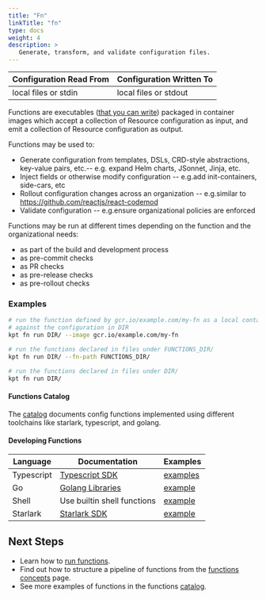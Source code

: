 ```yaml
---
title: "Fn"
linkTitle: "fn"
type: docs
weight: 4
description: >
   Generate, transform, and validate configuration files.
---
```

<!--mdtogo:Short
    Generate, transform, and validate configuration files.
-->

<!--mdtogo:Long-->
| Configuration Read From | Configuration Written To |
|-------------------------|--------------------------|
| local files or stdin    | local files or stdout    |

Functions are executables ([that you can write](#developing-functions))
packaged in container images which accept a collection of Resource
configuration as input, and emit a collection of Resource configuration as output.
<!--mdtogo-->

Functions may be used to:

* Generate configuration from templates, DSLs, CRD-style abstractions,
  key-value pairs, etc.-- e.g. expand Helm charts, JSonnet, Jinja, etc.
* Inject fields or otherwise modify configuration -- e.g.add init-containers,
  side-cars, etc
* Rollout configuration changes across an organization -- e.g.similar to
  <https://github.com/reactjs/react-codemod>
* Validate configuration -- e.g.ensure organizational policies are enforced

Functions may be run at different times depending on the function and
the organizational needs:

* as part of the build and development process
* as pre-commit checks
* as PR checks
* as pre-release checks
* as pre-rollout checks

### Examples
<!--mdtogo:Examples-->
```sh
# run the function defined by gcr.io/example.com/my-fn as a local container
# against the configuration in DIR
kpt fn run DIR/ --image gcr.io/example.com/my-fn
```

```sh
# run the functions declared in files under FUNCTIONS_DIR/
kpt fn run DIR/ --fn-path FUNCTIONS_DIR/
```

```sh
# run the functions declared in files under DIR/
kpt fn run DIR/
```
<!--mdtogo-->

#### Functions Catalog

The [catalog] documents config functions implemented using different toolchains like starlark, typescript, and golang.

#### Developing Functions

| Language   | Documentation               | Examples                    |
|------------|-----------------------------|-----------------------------|
| Typescript | [Typescript SDK][sdk-ts]    | [examples][sdk-ts-examples] |
| Go         | [Golang Libraries][libs-go] | [example][golang-example]   |
| Shell      | Use builtin shell functions | [example][shell-example]    |
| Starlark   | [Starlark SDK][rt-starlark] | [example][starlark-example] |

## Next Steps

* Learn how to [run functions].
* Find out how to structure a pipeline of functions from the [functions concepts] page.
* See more examples of functions in the functions [catalog].

[sdk-ts]: ../../guides/producer/functions/ts/
[sdk-ts-examples]: https://github.com/GoogleContainerTools/kpt-functions-sdk/tree/master/ts/demo-functions/src
[catalog]: ../../guides/consumer/function/catalog/
[libs-go]: ../../guides/producer/functions/golang/
[rt-starlark]: ../../guides/producer/functions/starlark/
[golang-example]: https://github.com/kubernetes-sigs/kustomize/blob/master/functions/examples/template-go-nginx/image/main.go
[shell-example]: https://github.com/kubernetes-sigs/kustomize/blob/master/functions/examples/template-heredoc-cockroachdb/image/cockroachdb-template.sh
[starlark-example]: https://github.com/GoogleContainerTools/kpt-functions-catalog/blob/master/functions/starlark/set_namespace.star
[run functions]: ../../guides/consumer/function/
[functions concepts]: ../../concepts/functions/
